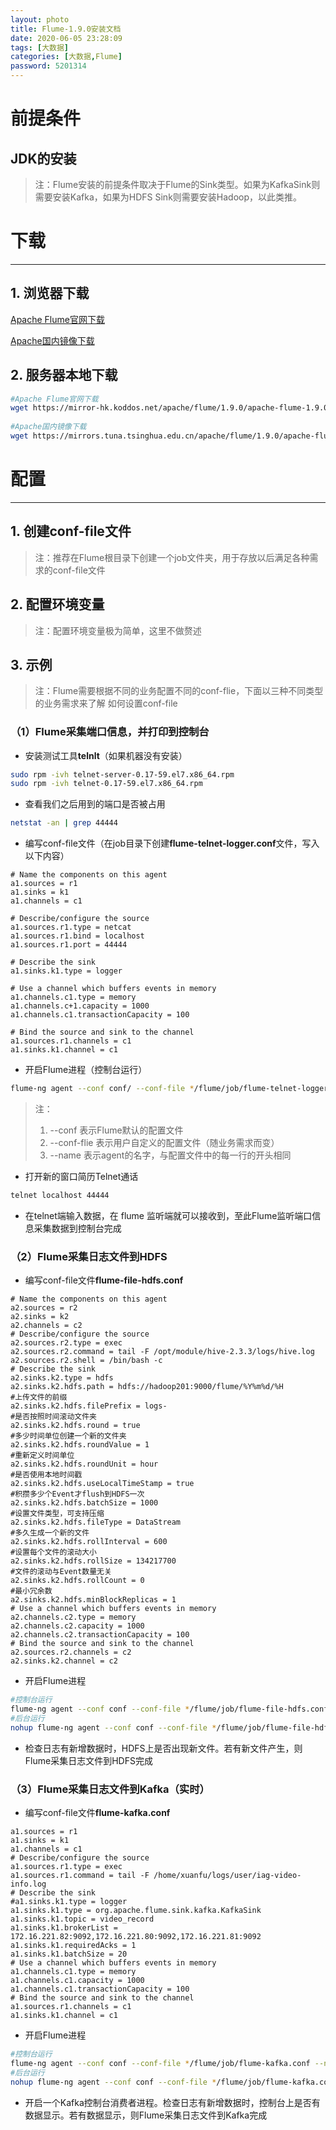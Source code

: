 ```yaml
---
layout: photo
title: Flume-1.9.0安装文档
date: 2020-06-05 23:28:09
tags: [大数据]
categories: [大数据,Flume]
password: 5201314
---
```

# 前提条件

## JDK的安装

> 注：Flume安装的前提条件取决于Flume的Sink类型。如果为KafkaSink则需要安装Kafka，如果为HDFS Sink则需要安装Hadoop，以此类推。

# 下载

---

## 1. 浏览器下载

[Apache Flume官网下载](https://mirror-hk.koddos.net/apache/flume/1.9.0/apache-flume-1.9.0-bin.tar.gz)

[Apache国内镜像下载](https://mirrors.tuna.tsinghua.edu.cn/apache/flume/1.9.0/apache-flume-1.9.0-bin.tar.gz)

## 2. 服务器本地下载

```bash
#Apache Flume官网下载
wget https://mirror-hk.koddos.net/apache/flume/1.9.0/apache-flume-1.9.0-bin.tar.gz
	
#Apache国内镜像下载
wget https://mirrors.tuna.tsinghua.edu.cn/apache/flume/1.9.0/apache-flume-1.9.0-bin.tar.gz
```

# 配置

---

## 1. 创建conf-file文件

> 注：推荐在Flume根目录下创建一个job文件夹，用于存放以后满足各种需求的conf-file文件

## 2. 配置环境变量

> 注：配置环境变量极为简单，这里不做赘述

## 3. 示例

> 注：Flume需要根据不同的业务配置不同的conf-flie，下面以三种不同类型的业务需求来了解 如何设置conf-file

### （1）Flume采集端口信息，并打印到控制台

- 安装测试工具**telnlt**（如果机器没有安装）

```bash
sudo rpm -ivh telnet-server-0.17-59.el7.x86_64.rpm 
sudo rpm -ivh telnet-0.17-59.el7.x86_64.rpm
```

- 查看我们之后用到的端口是否被占用

```bash
netstat -an | grep 44444
```

- 编写conf-file文件（在job目录下创建**flume-telnet-logger.conf**文件，写入以下内容）

```properties	
# Name the components on this agent
a1.sources = r1
a1.sinks = k1
a1.channels = c1

# Describe/configure the source
a1.sources.r1.type = netcat
a1.sources.r1.bind = localhost
a1.sources.r1.port = 44444

# Describe the sink
a1.sinks.k1.type = logger

# Use a channel which buffers events in memory
a1.channels.c1.type = memory
a1.channels.c+1.capacity = 1000
a1.channels.c1.transactionCapacity = 100

# Bind the source and sink to the channel
a1.sources.r1.channels = c1
a1.sinks.k1.channel = c1
```

- 开启Flume进程（控制台运行）

```bash
flume-ng agent --conf conf/ --conf-file */flume/job/flume-telnet-logger.conf --name a1 -Dflume.root.logger==INFO,console
```

> 注：
>  	1. --conf			表示Flume默认的配置文件
>  	2. --conf-flie		表示用户自定义的配置文件（随业务需求而变）
>  	3. --name			表示agent的名字，与配置文件中的每一行的开头相同



- 打开新的窗口简历Telnet通话

```bash
telnet localhost 44444
```

- 在telnet端输入数据，在 flume 监听端就可以接收到，至此Flume监听端口信息采集数据到控制台完成

	

### （2）Flume采集日志文件到HDFS

- 编写conf-file文件**flume-file-hdfs.conf**

```properties
# Name the components on this agent
a2.sources = r2
a2.sinks = k2
a2.channels = c2
# Describe/configure the source
a2.sources.r2.type = exec
a2.sources.r2.command = tail -F /opt/module/hive-2.3.3/logs/hive.log
a2.sources.r2.shell = /bin/bash -c
# Describe the sink
a2.sinks.k2.type = hdfs
a2.sinks.k2.hdfs.path = hdfs://hadoop201:9000/flume/%Y%m%d/%H
#上传文件的前缀
a2.sinks.k2.hdfs.filePrefix = logs-
#是否按照时间滚动文件夹
a2.sinks.k2.hdfs.round = true
#多少时间单位创建一个新的文件夹
a2.sinks.k2.hdfs.roundValue = 1
#重新定义时间单位
a2.sinks.k2.hdfs.roundUnit = hour
#是否使用本地时间戳
a2.sinks.k2.hdfs.useLocalTimeStamp = true
#积攒多少个Event才flush到HDFS一次
a2.sinks.k2.hdfs.batchSize = 1000
#设置文件类型，可支持压缩
a2.sinks.k2.hdfs.fileType = DataStream
#多久生成一个新的文件
a2.sinks.k2.hdfs.rollInterval = 600
#设置每个文件的滚动大小
a2.sinks.k2.hdfs.rollSize = 134217700
#文件的滚动与Event数量无关
a2.sinks.k2.hdfs.rollCount = 0
#最小冗余数
a2.sinks.k2.hdfs.minBlockReplicas = 1
# Use a channel which buffers events in memory
a2.channels.c2.type = memory
a2.channels.c2.capacity = 1000
a2.channels.c2.transactionCapacity = 100
# Bind the source and sink to the channel
a2.sources.r2.channels = c2
a2.sinks.k2.channel = c2
```

- 开启Flume进程

```bash
#控制台运行
flume-ng agent --conf conf --conf-file */flume/job/flume-file-hdfs.conf --name a2 -Dflume.root.logger=INFO,console
#后台运行
nohup flume-ng agent --conf conf --conf-file */flume/job/flume-file-hdfs.conf --name a2 1>/dev/null 2>&1 &
```

- 检查日志有新增数据时，HDFS上是否出现新文件。若有新文件产生，则Flume采集日志文件到HDFS完成



### （3）Flume采集日志文件到Kafka（实时）

- 编写conf-file文件**flume-kafka.conf**

```properties
a1.sources = r1
a1.sinks = k1
a1.channels = c1
# Describe/configure the source
a1.sources.r1.type = exec
a1.sources.r1.command = tail -F /home/xuanfu/logs/user/iag-video-info.log
# Describe the sink
#a1.sinks.k1.type = logger
a1.sinks.k1.type = org.apache.flume.sink.kafka.KafkaSink
a1.sinks.k1.topic = video_record
a1.sinks.k1.brokerList = 172.16.221.82:9092,172.16.221.80:9092,172.16.221.81:9092
a1.sinks.k1.requiredAcks = 1
a1.sinks.k1.batchSize = 20
# Use a channel which buffers events in memory
a1.channels.c1.type = memory
a1.channels.c1.capacity = 1000
a1.channels.c1.transactionCapacity = 100
# Bind the source and sink to the channel
a1.sources.r1.channels = c1
a1.sinks.k1.channel = c1
```

- 开启Flume进程

```bash
#控制台运行
flume-ng agent --conf conf --conf-file */flume/job/flume-kafka.conf --name a1 -Dflume.root.logger=INFO,console
#后台运行
nohup flume-ng agent --conf conf --conf-file */flume/job/flume-kafka.conf --name a1 1>/dev/null 2>&1 &
```

- 开启一个Kafka控制台消费者进程。检查日志有新增数据时，控制台上是否有数据显示。若有数据显示，则Flume采集日志文件到Kafka完成